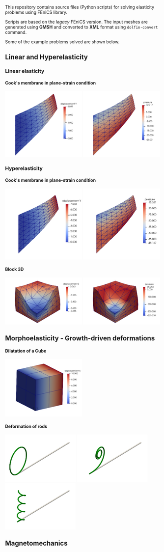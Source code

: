 This repository contains source files (Python scripts) for solving elasticity problems using FEniCS library.

Scripts are based on the *legacy* FEniCS version. The input meshes are generated using **GMSH** and converted to **XML** format using `dolfin-convert` command.

Some of the example problems solved are shown below.

## Linear and Hyperelasticity
### Linear elasticity
#### Cook's membrane in plane-strain condition
<img src="./LinearAndHyperelastic/Cooksmembrane2D-LE/Cooksmembrane2d-LE-nelem8-dispY.png" alt="Y-displacement" width="250"/>
<img src="./LinearAndHyperelastic/Cooksmembrane2D-LE/Cooksmembrane2d-LE-nelem8-pressure.png" alt="Pressure" width="250"/>


### Hyperelasticity

#### Cook's membrane in plane-strain condition
<img src="./LinearAndHyperelastic/Cooksmembrane2D-NH/Cooksmembrane2d-NH-nelem8-dispY.png" alt="Y-displacement" width="250"/>
<img src="./LinearAndHyperelastic/Cooksmembrane2D-NH/Cooksmembrane2d-NH-nelem8-pressure.png" alt="Pressure" width="250"/>


#### Block 3D
<img src="./LinearAndHyperelastic/block3d/block3d-nelem4-dispZ.png" alt="Y-displacement" width="250"/>
<img src="./LinearAndHyperelastic/block3d/block3d-nelem4-pressure.png" alt="Pressure" width="250"/>


## Morphoelasticity - Growth-driven deformations

#### Dilatation of a Cube
<img src="./Growth/cube/cube-growth-10times-dispX.png" alt="Growth Cube" width="250"/>

#### Deformation of rods
<img src="./Growth/rod/rod3d-circle.png" alt="Rod - Circle shape" width="230"/>
<img src="./Growth/rod/rod3d-spiral.png" alt="Rod - Spiral shape" width="230"/>
<img src="./Growth/rod/rod3d-helical1.png" alt="Rod - Helical shape 1" width="230"/>

## Magnetomechanics
